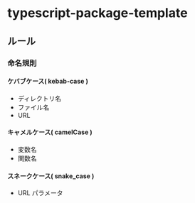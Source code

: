 # typescript-package-template

## ルール

### 命名規則

#### ケバブケース( kebab-case )

- ディレクトリ名
- ファイル名
- URL

#### キャメルケース( camelCase )

- 変数名
- 関数名

#### スネークケース( snake_case )

- URL パラメータ
